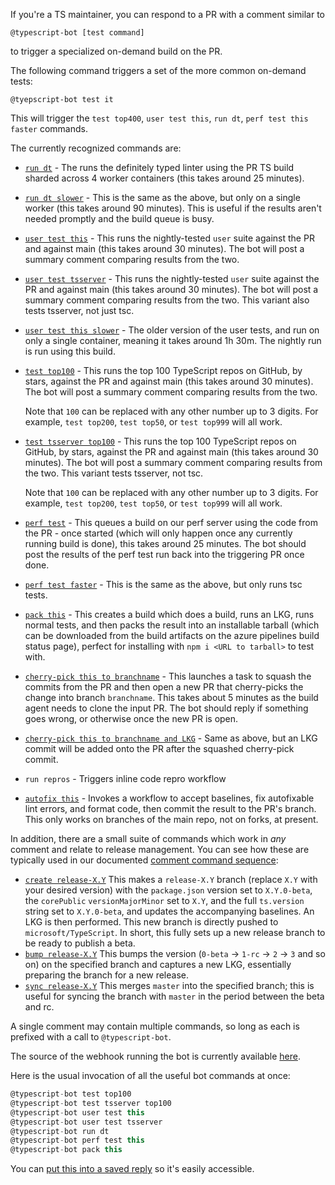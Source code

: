 If you're a TS maintainer, you can respond to a PR with a comment similar to
```
@typescript-bot [test command]
```
to trigger a specialized on-demand build on the PR.

The following command triggers a set of the more common on-demand tests:
```
@tyepscript-bot test it
```

This will trigger the `test top400`, `user test this`, `run dt`, `perf test this faster` commands.

The currently recognized commands are:
* [`run dt`](https://typescript.visualstudio.com/TypeScript/_build?definitionId=23) - The runs the definitely typed linter using the PR TS build sharded across 4 worker containers (this takes around 25 minutes).
* [`run dt slower`](https://typescript.visualstudio.com/TypeScript/_build?definitionId=18) - This is the same as the above, but only on  a single worker (this takes around 90 minutes). This is useful if the results aren't needed promptly and the build queue is busy.
* [`user test this`](https://typescript.visualstudio.com/TypeScript/_build?definitionId=47) - This runs the nightly-tested `user` suite against the PR and against main (this takes around 30 minutes). The bot will post a summary comment comparing results from the two.
* [`user test tsserver`](https://typescript.visualstudio.com/TypeScript/_build?definitionId=47) - This runs the nightly-tested `user` suite against the PR and against main (this takes around 30 minutes). The bot will post a summary comment comparing results from the two. This variant also tests tsserver, not just tsc.
* [`user test this slower`](https://typescript.visualstudio.com/TypeScript/_build?definitionId=24) - The older version of the user tests, and run on only a single container, meaning it takes around 1h 30m. The nightly run is run using this build.
* [`test top100`](https://typescript.visualstudio.com/TypeScript/_build?definitionId=47) - This runs the top 100 TypeScript repos on GitHub, by stars, against the PR and against main (this takes around 30 minutes). The bot will post a summary comment comparing results from the two.

  Note that `100` can be replaced with any other number up to 3 digits. For example, `test top200`, `test top50`, or `test top999` will all work.
* [`test tsserver top100`](https://typescript.visualstudio.com/TypeScript/_build?definitionId=47) - This runs the top 100 TypeScript repos on GitHub, by stars, against the PR and against main (this takes around 30 minutes). The bot will post a summary comment comparing results from the two. This variant tests tsserver, not tsc.

  Note that `100` can be replaced with any other number up to 3 digits. For example, `test top200`, `test top50`, or `test top999` will all work.
* [`perf test`](https://typescript.visualstudio.com/TypeScript/_build?definitionId=69) - This queues a build on our perf server using the code from the PR - once started (which will only happen once any currently running build is done), this takes around 25 minutes. The bot should post the results of the perf test run back into the triggering PR once done.
* [`perf test faster`](https://typescript.visualstudio.com/TypeScript/_build?definitionId=69) - This is the same as the above, but only runs tsc tests.
* [`pack this`](https://typescript.visualstudio.com/TypeScript/_build?definitionId=19) - This creates a build which does a build, runs an LKG, runs normal tests, and then packs the result into an installable tarball (which can be downloaded from the build artifacts on the azure pipelines build status page), perfect for installing with `npm i <URL to tarball>` to test with.
* [`cherry-pick this to branchname`](https://typescript.visualstudio.com/TypeScript/_build?definitionId=30) - This launches a task to squash the commits from the PR and then open a new PR that cherry-picks the change into branch `branchname`. This takes about 5 minutes as the build agent needs to clone the input PR. The bot should reply if something goes wrong, or otherwise once the new PR is open.
* [`cherry-pick this to branchname and LKG`](https://typescript.visualstudio.com/TypeScript/_build?definitionId=30) - Same as above, but an LKG commit will be added onto the PR after the squashed cherry-pick commit.
* `run repros` - Triggers inline code repro workflow
* [`autofix this`](https://github.com/microsoft/TypeScript/actions/workflows/accept-baselines-fix-lints.yaml) - Invokes a workflow to accept baselines, fix autofixable lint errors, and format code, then commit the result to the PR's branch. This only works on branches of the main repo, not on forks, at present.

In addition, there are a small suite of commands which work in _any_ comment and relate to release management.
You can see how these are typically used in our documented [comment command sequence](https://github.com/microsoft/TypeScript/wiki/TypeScript's-Release-Process#the-comment-command-sequence):

* [`create release-X.Y`](https://github.com/microsoft/TypeScript/actions/workflows/new-release-branch.yaml) This makes a `release-X.Y` branch (replace `X.Y` with your desired version) with the `package.json` version set to `X.Y.0-beta`, the `corePublic` `versionMajorMinor` set to `X.Y`, and the full `ts.version` string set to `X.Y.0-beta`, and updates the accompanying baselines. An LKG is then performed. This new branch is directly pushed to `microsoft/TypeScript`. In short, this fully sets up a new release branch to be ready to publish a beta.
* [`bump release-X.Y`](https://github.com/microsoft/TypeScript/actions/workflows/set-version.yaml) This bumps the version (`0-beta` -> `1-rc` -> `2` -> `3` and so on) on the specified branch and captures a new LKG, essentially preparing the branch for a new release.
* [`sync release-X.Y`](https://github.com/microsoft/TypeScript/actions/workflows/sync-branch.yaml) This merges `master` into the specified branch; this is useful for syncing the branch with `master` in the period between the beta and rc.

A single comment may contain multiple commands, so long as each is prefixed with a call to `@typescript-bot`.

The source of the webhook running the bot is currently available [here](https://github.com/microsoft/typescript-bot-test-triggerer).

Here is the usual invocation of all the useful bot commands at once:

```ts
@typescript-bot test top100
@typescript-bot test tsserver top100
@typescript-bot user test this
@typescript-bot user test tsserver
@typescript-bot run dt
@typescript-bot perf test this
@typescript-bot pack this
```

You can [put this into a saved reply](https://github.com/settings/replies) so it's easily accessible.
